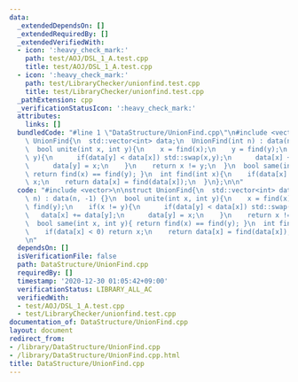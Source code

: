 ```yaml
---
data:
  _extendedDependsOn: []
  _extendedRequiredBy: []
  _extendedVerifiedWith:
  - icon: ':heavy_check_mark:'
    path: test/AOJ/DSL_1_A.test.cpp
    title: test/AOJ/DSL_1_A.test.cpp
  - icon: ':heavy_check_mark:'
    path: test/LibraryChecker/unionfind.test.cpp
    title: test/LibraryChecker/unionfind.test.cpp
  _pathExtension: cpp
  _verificationStatusIcon: ':heavy_check_mark:'
  attributes:
    links: []
  bundledCode: "#line 1 \"DataStructure/UnionFind.cpp\"\n#include <vector>\n\nstruct\
    \ UnionFind{\n  std::vector<int> data;\n  UnionFind(int n) : data(n, -1) {}\n\
    \  bool unite(int x, int y){\n    x = find(x);\n    y = find(y);\n    if(x !=\
    \ y){\n      if(data[y] < data[x]) std::swap(x,y);\n      data[x] += data[y];\n\
    \      data[y] = x;\n    }\n    return x != y;\n  }\n  bool same(int x, int y){\
    \ return find(x) == find(y); }\n  int find(int x){\n    if(data[x] < 0) return\
    \ x;\n    return data[x] = find(data[x]);\n  }\n};\n\n"
  code: "#include <vector>\n\nstruct UnionFind{\n  std::vector<int> data;\n  UnionFind(int\
    \ n) : data(n, -1) {}\n  bool unite(int x, int y){\n    x = find(x);\n    y =\
    \ find(y);\n    if(x != y){\n      if(data[y] < data[x]) std::swap(x,y);\n   \
    \   data[x] += data[y];\n      data[y] = x;\n    }\n    return x != y;\n  }\n\
    \  bool same(int x, int y){ return find(x) == find(y); }\n  int find(int x){\n\
    \    if(data[x] < 0) return x;\n    return data[x] = find(data[x]);\n  }\n};\n\
    \n"
  dependsOn: []
  isVerificationFile: false
  path: DataStructure/UnionFind.cpp
  requiredBy: []
  timestamp: '2020-12-30 01:05:42+09:00'
  verificationStatus: LIBRARY_ALL_AC
  verifiedWith:
  - test/AOJ/DSL_1_A.test.cpp
  - test/LibraryChecker/unionfind.test.cpp
documentation_of: DataStructure/UnionFind.cpp
layout: document
redirect_from:
- /library/DataStructure/UnionFind.cpp
- /library/DataStructure/UnionFind.cpp.html
title: DataStructure/UnionFind.cpp
---
```

